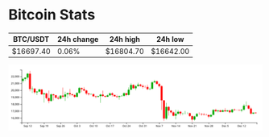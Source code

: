 # Bitcoin Stats

BTC/USDT|24h change|24h high|24h low|
|---|---|---|---|
|$16697.40|0.06%|$16804.70|$16642.00|

<img src="./chart.svg">
